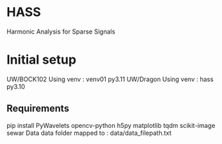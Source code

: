 # HASS
Harmonic Analysis for Sparse Signals

# Initial setup

UW/BOCK102
    Using venv : venv01 py3.11
UW/Dragon
    Using venv : hass py3.10

## Requirements
 pip install PyWavelets opencv-python h5py matplotlib tqdm scikit-image sewar
Data
 data folder mapped to : data/data_filepath.txt